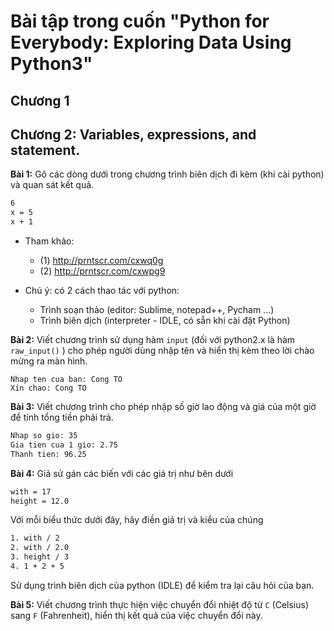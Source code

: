 # Bài tập trong cuốn "Python for Everybody: Exploring Data Using Python3"

## Chương 1

## Chương 2: Variables, expressions, and statement.

**Bài 1:** Gõ các dòng dưới trong chương trình biên dịch đi kèm (khi cài python) và quan sát kết quả.

 ```sh
 6 
 x = 5
 x + 1
 ```

- Tham khảo: 
	- (1) http://prntscr.com/cxwq0g 
	- (2) http://prntscr.com/cxwpg9
	
- Chú ý: có 2 cách thao tác với python: 
	- Trình soạn thảo (editor: Sublime, notepad++, Pycham ...) 
	- Trình biên dịch (interpreter - IDLE, có sẵn khi cài đặt Python)

**Bài 2:** Viết chương trình sử dụng hàm `input` (đối với python2.x là hàm `raw_input()` ) cho phép người dùng nhập tên và hiển thị kèm theo lời chào mừng ra màn hình. 

	Nhap ten cua ban: Cong TO
	Xin chao: Cong TO

**Bài 3:** Viết chương trình cho phép nhập số giờ lao động và giá của một giờ để tính tổng tiền phải trả. 

 ```sh
 Nhap so gio: 35
 Gia tien cua 1 gio: 2.75
 Thanh tien: 96.25
 ```

**Bài 4:** Giả sử gán các biến với các giá trị như bên dưới

 ```sh
 with = 17
 height = 12.0
 ```

Với mỗi biểu thức dưới đây, hãy điền giá trị và kiểu của chúng 

 ```sh
 1. with / 2
 2. with / 2.0
 3. height / 3
 4. 1 + 2 + 5
 ```

Sử dụng trình biên dịch của python (IDLE) để kiểm tra lại câu hỏi của bạn.

**Bài 5:** Viết chương trình thực hiện việc chuyển đổi nhiệt độ từ `C` (Celsius) sang `F` (Fahrenheit), hiển thị kết quả của việc chuyển đổi này.

